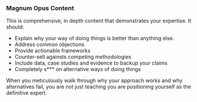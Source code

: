 ### Magnum Opus Content

This is comprehensive, in depth content that demonstrates your expertise. It should:

- Explain why your way of doing things is better than anything else.
- Address common objections
- Provide actionable frameworks
- Counter-sell againsts competing methodologies
- Include data, case studies and evidence to backup your claims
- Completely s*** on alternative ways of doing things

When you meticulously walk through why your approach works and why alternatives fail, you are not just teaching you are positioning yourself as the definitive expert.
